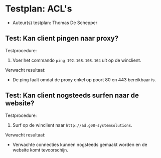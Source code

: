 # Testplan: ACL's

- Auteur(s) testplan: Thomas De Schepper

## Test: Kan client pingen naar proxy?

Testprocedure:

1. Voer het commando `ping 192.168.108.164` uit op de winclient.

Verwacht resultaat:

- De ping faalt omdat de proxy enkel op poort 80 en 443 bereikbaar is.

## Test: Kan client nogsteeds surfen naar de website?

Testprocedure:

1. Surf op de winclient naar `http://ad.g08-systemsolutions`.

Verwacht resultaat:

- Verwachte connecties kunnen nogsteeds gemaakt worden en de website komt tevoorschijn.